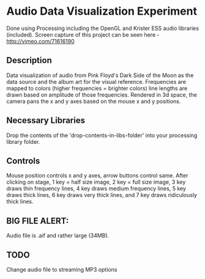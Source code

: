 # Audio Data Visualization Experiment
Done using Processing including the OpenGL and Krister ESS audio libraries (included). Screen capture of this project can be seen here - http://vimeo.com/71616190

## Description
Data visualization of audio from Pink Floyd's Dark Side of the Moon as the data source and the album art for the visual reference. Frequencies are mapped to colors (higher frequencies = brighter colors) line lengths are drawn based on amplitude of those frequencies. Rendered in 3d space, the camera pans the x and y axes based on the mouse x and y positions.

## Necessary Libraries
Drop the contents of the 'drop-contents-in-libs-folder' into your processing library folder.

## Controls
Mouse position controls x and y axes, arrow buttons control same. 
After clicking on stage, 1 key = half size image, 2 key = full size image, 3 key draws thin frequency lines, 4 key draws medium frequency lines, 5 key draws thick lines, 6 key draws very thick lines, and 7 key draws ridiculously thick lines.

## BIG FILE ALERT:
Audio file is .aif and rather large (34MB).

## TODO
Change audio file to streaming MP3 options